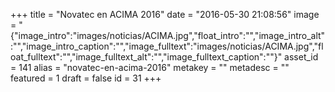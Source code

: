 +++
title = "Novatec en ACIMA 2016"
date = "2016-05-30 21:08:56"
image = "{"image_intro":"images\/noticias\/ACIMA.jpg","float_intro":"","image_intro_alt":"","image_intro_caption":"","image_fulltext":"images\/noticias\/ACIMA.jpg","float_fulltext":"","image_fulltext_alt":"","image_fulltext_caption":""}"
asset_id = 141
alias = "novatec-en-acima-2016"
metakey = ""
metadesc = ""
featured = 1
draft = false
id = 31
+++

<!--more-->